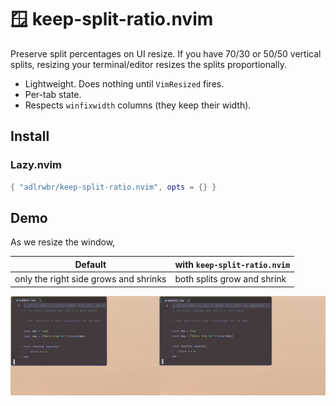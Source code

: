 # 🪟 keep-split-ratio.nvim

Preserve split percentages on UI resize. If you have 70/30 or 50/50 vertical splits, resizing your terminal/editor resizes the splits proportionally.

- Lightweight. Does nothing until `VimResized` fires.
- Per-tab state.
- Respects `winfixwidth` columns (they keep their width).

## Install

### Lazy.nvim
```lua
{ "adlrwbr/keep-split-ratio.nvim", opts = {} }
```

## Demo

As we resize the window,

| Default | with `keep-split-ratio.nvim` |
| --- | --- |
| only the right side grows and shrinks | both splits grow and shrink

![demo](./demo.gif)
